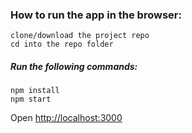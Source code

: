 ### How to run the app in the browser:
`clone/download the project repo`
</br>
`cd into the repo folder`
</br>

##### Run the following commands:
`npm install`
</br>
`npm start`

Open [http://localhost:3000](http://localhost:3000)


